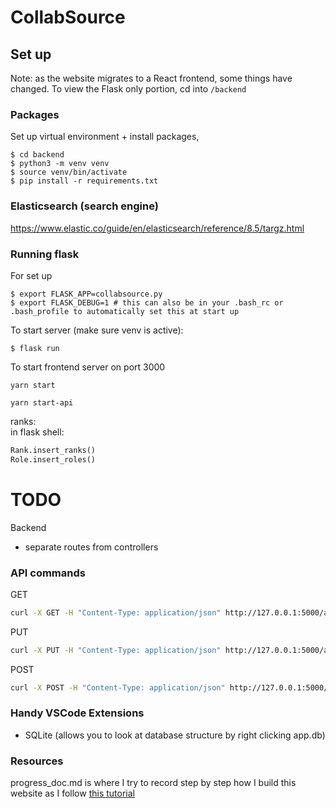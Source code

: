 # CollabSource

## Set up

Note: as the website migrates to a React frontend, some things have changed. To view the Flask only portion, cd into `/backend`
### **Packages**
Set up virtual environment + install packages,
```shell
$ cd backend
$ python3 -m venv venv
$ source venv/bin/activate
$ pip install -r requirements.txt
```

### **Elasticsearch (search engine)**
https://www.elastic.co/guide/en/elasticsearch/reference/8.5/targz.html


### **Running flask**
For set up
```shell
$ export FLASK_APP=collabsource.py
$ export FLASK_DEBUG=1 # this can also be in your .bash_rc or .bash_profile to automatically set this at start up
``` 
To start server (make sure venv is active):
```shell
$ flask run
```

To start frontend server on port 3000
```shell
yarn start
```

```
yarn start-api
```


ranks:
<br>in flask shell:
```python
Rank.insert_ranks()
Role.insert_roles()
```

# TODO
Backend
- separate routes from controllers


### API commands
GET
```bash
curl -X GET -H "Content-Type: application/json" http://127.0.0.1:5000/api/users/1
```
PUT
```bash
curl -X PUT -H "Content-Type: application/json" http://127.0.0.1:5000/api/test/put --data '{"name":"mochi"}'
```
POST
```bash
curl -X POST -H "Content-Type: application/json" http://127.0.0.1:5000/api/project/create --data '{"creators":[1,2], "name":"creator_map","category":"learning","skill_level":"skilz","setting":"set","descr":"asd","language":"phold","pace":"g","learning_category":"l1","subject":"0","resource":"mc"}'
```

### **Handy VSCode Extensions**
- SQLite (allows you to look at database structure by right clicking app.db)

### **Resources**
progress_doc.md is where I try to record step by step how I build this website as I follow [this tutorial](https://blog.miguelgrinberg.com/post/the-flask-mega-tutorial-part-i-hello-world)
